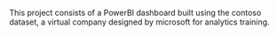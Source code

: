 This project consists of a PowerBI dashboard built using the contoso dataset, a virtual company designed by microsoft for analytics training.
